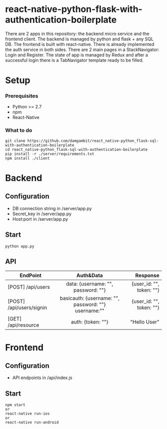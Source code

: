 # react-native-python-flask-with-authentication-boilerplate
There are 2 apps in this repository: the backend micro service and the frontend client. The backend is managed by python and flask + any SQL DB. The frontend is built with react-native. There is already implemented the auth service in both sides. 
There are 2 main pages in a StackNavigator: Login and Register. The state of app is managed by Redux and after a successful login there is a TabNavigator template ready to be filled.

# Setup
### Prerequisites
- Python >= 2.7
- npm
- React-Native

### What to do
```
git clone https://github.com/damgambit/react_native-python_flask-sql-with-authentication-boilerplate
cd react_native-python_flask-sql-with-authentication-boilerplate
pip install -r ./server/requirements.txt
npm install ./client
```

# Backend
## Configuration
- DB connection string in /server/app.py
- Secret_key in /server/app.py
- Host:port in /server/app.py

## Start
```
python app.py
```

## API
| EndPoint                 | Auth&Data                                           | Response                |
|--------------------------|:---------------------------------------------------:|------------------------:|
| [POST] /api/users        | data: {username: "", password: ""}                  | {user_id: "", token: ""}|
| [POST] /api/users/signin | basicauth: {username: "", password: ""} username:"" | {user_id: "", token: ""}|
| [GET] /api/resource      | auth: {token: ""}								     | "Hello User"            |


# Frontend
## Configuration
- API endpoints in /api/index.js

## Start
```
npm start
or
react-native run-ios
or
react-native run-android
```



